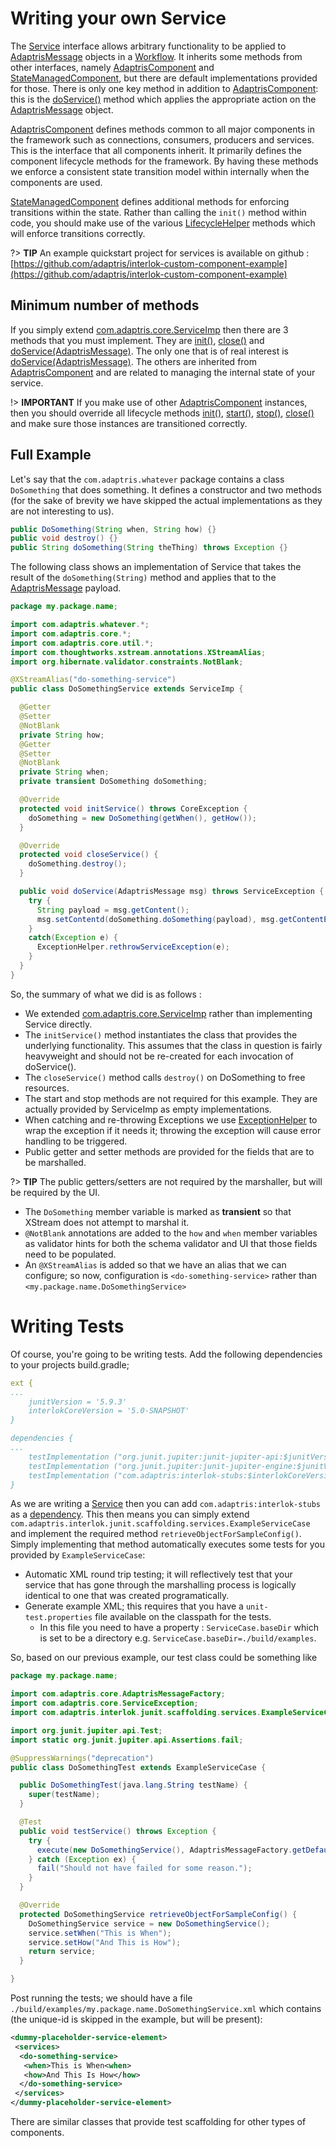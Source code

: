 # Writing your own Service

The [Service][] interface allows arbitrary functionality to be applied to [AdaptrisMessage][] objects in a [Workflow][]. It inherits some methods from other interfaces, namely [AdaptrisComponent][] and [StateManagedComponent][], but there are default implementations provided for those. There is only one key method in addition to [AdaptrisComponent]: this is the [doService()][] method which applies the appropriate action on the [AdaptrisMessage][] object.

[AdaptrisComponent][] defines methods common to all major components in the framework such as connections, consumers, producers and services. This is the interface that all components inherit. It primarily defines the component lifecycle methods for the framework. By having these methods we enforce a consistent state transition model within internally when the components are used.

[StateManagedComponent][] defines additional methods for enforcing transitions within the state. Rather than calling the `init()` method within code, you should make use of the various [LifecycleHelper][] methods which will enforce transitions correctly.

?> **TIP** An example quickstart project for services is available on github : [https://github.com/adaptris/interlok-custom-component-example](https://github.com/adaptris/interlok-custom-component-example)


## Minimum number of methods ##


If you simply extend [com.adaptris.core.ServiceImp][ServiceImp] then there are 3 methods that you must implement. They are [init()][], [close()][] and [doService(AdaptrisMessage)][doService()]. The only one that is of real interest is [doService(AdaptrisMessage)][doService()]. The others are inherited from [AdaptrisComponent][] and are related to managing the internal state of your service.

!> **IMPORTANT** If you make use of other [AdaptrisComponent] instances, then you should override all lifecycle methods [init()][], [start()][], [stop()][], [close()][] and make sure those instances are transitioned correctly.

## Full Example ##

Let's say that the `com.adaptris.whatever` package contains a class `DoSomething` that does something. It defines a constructor and two methods (for the sake of brevity we have skipped the actual implementations as they are not interesting to us).

```java
public DoSomething(String when, String how) {}
public void destroy() {}
public String doSomething(String theThing) throws Exception {}
```

The following class shows an implementation of Service that takes the result of the `doSomething(String)` method and applies that to the [AdaptrisMessage][] payload.

```java
package my.package.name;

import com.adaptris.whatever.*;
import com.adaptris.core.*;
import com.adaptris.core.util.*;
import com.thoughtworks.xstream.annotations.XStreamAlias;
import org.hibernate.validator.constraints.NotBlank;

@XStreamAlias("do-something-service")
public class DoSomethingService extends ServiceImp {

  @Getter
  @Setter
  @NotBlank
  private String how;
  @Getter
  @Setter
  @NotBlank
  private String when;
  private transient DoSomething doSomething;

  @Override
  protected void initService() throws CoreException {
    doSomething = new DoSomething(getWhen(), getHow());
  }

  @Override
  protected void closeService() {
    doSomething.destroy();
  }

  public void doService(AdaptrisMessage msg) throws ServiceException {
    try {
      String payload = msg.getContent();
      msg.setContentd(doSomething.doSomething(payload), msg.getContentEncoding());
    }
    catch(Exception e) {
      ExceptionHelper.rethrowServiceException(e);
    }
  }
}

```

So, the summary of what we did is as follows :

- We extended [com.adaptris.core.ServiceImp][ServiceImp] rather than implementing Service directly.
- The `initService()` method instantiates the class that provides the underlying functionality. This assumes that the class in question is fairly heavyweight and should not be re-created for each invocation of doService().
- The `closeService()` method calls `destroy()` on DoSomething to free resources.
- The start and stop methods are not required for this example. They are actually provided by ServiceImp as empty implementations.
- When catching and re-throwing Exceptions we use [ExceptionHelper][] to wrap the exception if it needs it; throwing the exception will cause error handling to be triggered.
- Public getter and setter methods are provided for the fields that are to be marshalled.

?> **TIP** The public getters/setters are not required by the marshaller, but will be required by the UI.


- The `DoSomething` member variable is marked as __transient__ so that XStream does not attempt to marshal it.
- `@NotBlank` annotations are added to the `how` and `when` member variables as validator hints for both the schema validator and UI that those fields need to be populated.
- An `@XStreamAlias` is added so that we have an alias that we can configure; so now, configuration is `<do-something-service>` rather than `<my.package.name.DoSomethingService>`


# Writing Tests #

Of course, you're going to be writing tests.  Add the following dependencies to your projects build.gradle;
```yaml
ext {
...
    junitVersion = '5.9.3'
    interlokCoreVersion = '5.0-SNAPSHOT'
}

dependencies {
...
    testImplementation ("org.junit.jupiter:junit-jupiter-api:$junitVersion")
    testImplementation ("org.junit.jupiter:junit-jupiter-engine:$junitVersion")
    testImplementation ("com.adaptris:interlok-stubs:$interlokCoreVersion") { changing= true }
}
```


As we are writing a [Service][] then you can add `com.adaptris:interlok-stubs` as a [dependency](/pages/developer/developer-compiling). This then means you can simply extend `com.adaptris.interlok.junit.scaffolding.services.ExampleServiceCase` and implement the required method `retrieveObjectForSampleConfig()`. Simply implementing that method automatically executes some tests for you provided by `ExampleServiceCase`:

- Automatic XML round trip testing; it will reflectively test that your service that has gone through the marshalling process is logically identical to one that was created programatically.
- Generate example XML; this requires that you have a `unit-test.properties` file available on the classpath for the tests.
    - In this file you need to have a property : `ServiceCase.baseDir` which is set to be a directory e.g. `ServiceCase.baseDir=./build/examples`.

So, based on our previous example, our test class could be something like

```java
package my.package.name;

import com.adaptris.core.AdaptrisMessageFactory;
import com.adaptris.core.ServiceException;
import com.adaptris.interlok.junit.scaffolding.services.ExampleServiceCase;

import org.junit.jupiter.api.Test;
import static org.junit.jupiter.api.Assertions.fail;

@SuppressWarnings("deprecation")
public class DoSomethingTest extends ExampleServiceCase {

  public DoSomethingTest(java.lang.String testName) {
    super(testName);
  }

  @Test
  public void testService() throws Exception {
    try {
      execute(new DoSomethingService(), AdaptrisMessageFactory.getDefaultInstance().newMessage("Hello World"));
    } catch (Exception ex) {
      fail("Should not have failed for some reason.");
    }
  }

  @Override
  protected DoSomethingService retrieveObjectForSampleConfig() {
    DoSomethingService service = new DoSomethingService();
    service.setWhen("This is When");
    service.setHow("And This is How");
    return service;
  }

}

```

Post running the tests; we should have a file `./build/examples/my.package.name.DoSomethingService.xml` which contains (the unique-id is skipped in the example, but will be present):

```xml
<dummy-placeholder-service-element>
 <services>
  <do-something-service>
   <when>This is When<when>
   <how>And This Is How</how>
  </do-something-service>
 </services>
</dummy-placeholder-service-element>
```

There are similar classes that provide test scaffolding for other types of components.


[AdaptrisComponent]: https://nexus.adaptris.net/nexus/content/sites/javadocs/com/adaptris/interlok-core/5.0-SNAPSHOT/com/adaptris/core/AdaptrisComponent.html
[Workflow]: https://nexus.adaptris.net/nexus/content/sites/javadocs/com/adaptris/interlok-core/5.0-SNAPSHOT/com/adaptris/core/Workflow.html
[Service]: https://nexus.adaptris.net/nexus/content/sites/javadocs/com/adaptris/interlok-core/5.0-SNAPSHOT/com/adaptris/core/Service.html
[StateManagedComponent]: https://nexus.adaptris.net/nexus/content/sites/javadocs/com/adaptris/interlok-core/5.0-SNAPSHOT/com/adaptris/core/StateManagedComponent.html
[LifecycleHelper]: https://nexus.adaptris.net/nexus/content/sites/javadocs/com/adaptris/interlok-core/5.0-SNAPSHOT/com/adaptris/core/util/LifecycleHelper.html
[ServiceImp]: https://nexus.adaptris.net/nexus/content/sites/javadocs/com/adaptris/interlok-core/5.0-SNAPSHOT/com/adaptris/core/ServiceImp.html
[AdaptrisMessage]: https://nexus.adaptris.net/nexus/content/sites/javadocs/com/adaptris/interlok-core/5.0-SNAPSHOT/com/adaptris/core/AdaptrisMessage.html
[ExceptionHelper]: https://nexus.adaptris.net/nexus/content/sites/javadocs/com/adaptris/interlok-core/5.0-SNAPSHOT/com/adaptris/core/util/ExceptionHelper.html
[doService()]: https://nexus.adaptris.net/nexus/content/sites/javadocs/com/adaptris/interlok-core/5.0-SNAPSHOT/com/adaptris/core/Service.html#doService-com.adaptris.core.AdaptrisMessage-
[init()]: https://nexus.adaptris.net/nexus/content/sites/javadocs/com/adaptris/interlok-core/5.0-SNAPSHOT/com/adaptris/core/ComponentLifecycle.html#init--
[start()]: https://nexus.adaptris.net/nexus/content/sites/javadocs/com/adaptris/interlok-core/5.0-SNAPSHOT/com/adaptris/core/ComponentLifecycle.html#start--
[stop()]: https://nexus.adaptris.net/nexus/content/sites/javadocs/com/adaptris/interlok-core/5.0-SNAPSHOT/com/adaptris/core/ComponentLifecycle.html#stop--
[close()]: https://nexus.adaptris.net/nexus/content/sites/javadocs/com/adaptris/interlok-core/5.0-SNAPSHOT/com/adaptris/core/ComponentLifecycle.html#close--
